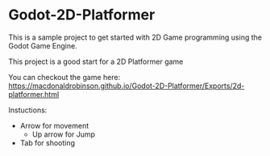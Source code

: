 # Godot-2D-Platformer
This is a sample project to get started with 2D Game programming using the Godot Game Engine.

This project is a good start for a 2D Platformer game

You can checkout the game here: https://macdonaldrobinson.github.io/Godot-2D-Platformer/Exports/2d-platformer.html

Instuctions:
- Arrow for movement
  - Up arrow for Jump
- Tab for shooting
